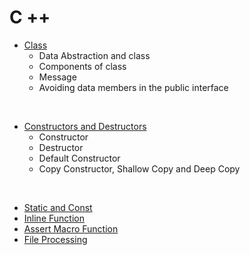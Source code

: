 # C ++

- [Class](https://github.com/jimin-kiim/CPP/issues/3#issue-1416846701)
  - Data Abstraction and class
  - Components of class
  - Message
  - Avoiding data members in the public interface

<br>

- [Constructors and Destructors](https://github.com/jimin-kiim/CPP/issues/5#issue-1416867274)
  - Constructor
  - Destructor
  - Default Constructor
  - Copy Constructor, Shallow Copy and Deep Copy

<br>

- [Static and Const](https://github.com/jimin-kiim/CPP/issues/7#issue-1416873185)
- [Inline Function](https://github.com/jimin-kiim/CPP/issues/8#issue-1416935867)
- [Assert Macro Function](https://github.com/jimin-kiim/CPP/issues/4#issue-1416865782)
- [File Processing](https://github.com/jimin-kiim/CPP/issues/12#issue-1422821074)